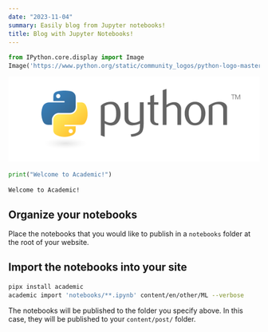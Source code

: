 ```yaml
---
date: "2023-11-04"
summary: Easily blog from Jupyter notebooks!
title: Blog with Jupyter Notebooks!
---
```



```python
from IPython.core.display import Image
Image('https://www.python.org/static/community_logos/python-logo-master-v3-TM-flattened.png')
```

    
![png](output_1_0.png)
    

```python
print("Welcome to Academic!")
```

    Welcome to Academic!

## Organize your notebooks

Place the notebooks that you would like to publish in a `notebooks` folder at the root of your website.

## Import the notebooks into your site

```bash
pipx install academic
academic import 'notebooks/**.ipynb' content/en/other/ML --verbose
```

The notebooks will be published to the folder you specify above. In this case, they will be published to your `content/post/` folder.
